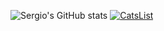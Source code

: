 ![Sergio's GitHub stats](https://github-readme-stats.vercel.app/api?username=smoralb&show_icons=true&theme=radical)
[![CatsList](https://github-readme-stats.vercel.app/api/pin/?username=smoralb&repo=CatsList)](https://github.com/smoralb/CatsList)


